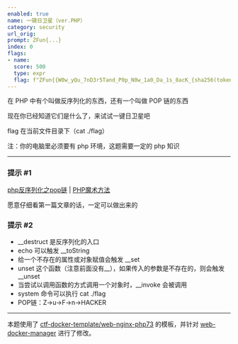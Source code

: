 ```yaml
---
enabled: true
name: 一键日卫星（ver.PHP）
category: security
url_orig: 
prompt: ZFun{...}
index: 0
flags:
- name: 
  score: 500
  type: expr
  flag: f"ZFun{{W0w_yQu_7nD3r5Tand_P0p_N0w_1a0_Da_1s_8acK_{sha256(token+'80b7fd7c3b9c1ddb')[:10]}}}"
---
```



在 PHP 中有个叫做反序列化的东西，还有一个叫做 POP 链的东西

现在你已经知道它们是什么了，来试试一键日卫星吧

flag 在当前文件目录下（cat ./flag）

注：你的电脑里必须要有 php 环境，这题需要一定的 php 知识

---

### 提示 #1

[php反序列化之pop链](https://blog.csdn.net/weixin_45785288/article/details/109877324) | [PHP魔术方法](https://www.php.net/manual/zh/language.oop5.magic.php)

愿意仔细看第一篇文章的话，一定可以做出来的

### 提示 #2

- __destruct 是反序列化的入口
- echo 可以触发 __toString
- 给一个不存在的属性或对象赋值会触发 __set
- unset 这个函数（注意前面没有__），如果传入的参数是不存在的，则会触发 __unset
- 当尝试以调用函数的方式调用一个对象时，__invoke 会被调用
- system 命令可以执行 cat ./flag
- POP链：Z→u→F→n→HACKER

---

本题使用了 [ctf-docker-template/web-nginx-php73](https://github.com/CTF-Archives/ctf-docker-template/tree/main/web-nginx-php73) 的模板，并针对 [web-docker-manager](https://github.com/NoSparkHere/web-docker-manager) 进行了修改。
